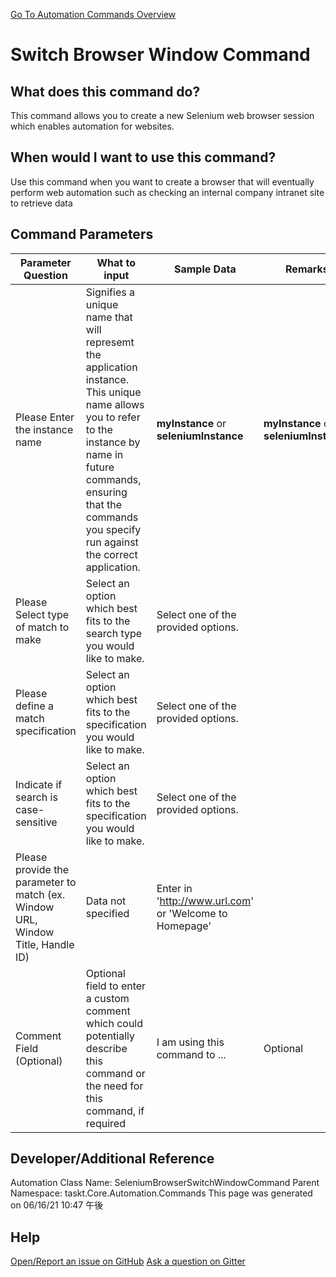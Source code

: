 <!--TITLE: Switch Browser Window Command -->
<!-- SUBTITLE: a command in the Web Browser Commands group. -->
[Go To Automation Commands Overview](/automation-commands)


# Switch Browser Window Command


## What does this command do?
This command allows you to create a new Selenium web browser session which enables automation for websites.


## When would I want to use this command?
Use this command when you want to create a browser that will eventually perform web automation such as checking an internal company intranet site to retrieve data


## Command Parameters
| Parameter Question   	| What to input  	|  Sample Data 	| Remarks  	|
| ---                    | ---               | ---           | ---       |
|Please Enter the instance name|Signifies a unique name that will represemt the application instance.  This unique name allows you to refer to the instance by name in future commands, ensuring that the commands you specify run against the correct application.|**myInstance** or **seleniumInstance**|**myInstance** or **seleniumInstance**|
|Please Select type of match to make|Select an option which best fits to the search type you would like to make.|Select one of the provided options.||
|Please define a match specification|Select an option which best fits to the specification you would like to make.|Select one of the provided options.||
|Indicate if search is case-sensitive|Select an option which best fits to the specification you would like to make.|Select one of the provided options.||
|Please provide the parameter to match (ex. Window URL, Window Title, Handle ID)|Data not specified|Enter in 'http://www.url.com' or 'Welcome to Homepage'||
|Comment Field (Optional)|Optional field to enter a custom comment which could potentially describe this command or the need for this command, if required|I am using this command to ...|Optional|


## Developer/Additional Reference
Automation Class Name: SeleniumBrowserSwitchWindowCommand
Parent Namespace: taskt.Core.Automation.Commands
This page was generated on 06/16/21 10:47 午後


## Help
[Open/Report an issue on GitHub](https://github.com/saucepleez/taskt/issues/new)
[Ask a question on Gitter](https://gitter.im/taskt-rpa/Lobby)
